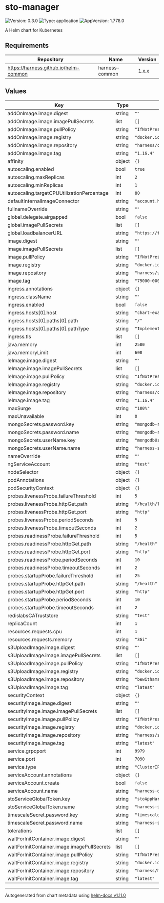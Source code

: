 # sto-manager

![Version: 0.3.0](https://img.shields.io/badge/Version-0.3.0-informational?style=flat-square) ![Type: application](https://img.shields.io/badge/Type-application-informational?style=flat-square) ![AppVersion: 1.778.0](https://img.shields.io/badge/AppVersion-1.778.0-informational?style=flat-square)

A Helm chart for Kubernetes

## Requirements

| Repository | Name | Version |
|------------|------|---------|
| https://harness.github.io/helm-common | harness-common | 1.x.x |

## Values

| Key | Type | Default | Description |
|-----|------|---------|-------------|
| addOnImage.image.digest | string | `""` |  |
| addOnImage.image.imagePullSecrets | list | `[]` |  |
| addOnImage.image.pullPolicy | string | `"IfNotPresent"` |  |
| addOnImage.image.registry | string | `"docker.io"` |  |
| addOnImage.image.repository | string | `"harness/ci-addon"` |  |
| addOnImage.image.tag | string | `"1.16.4"` |  |
| affinity | object | `{}` |  |
| autoscaling.enabled | bool | `true` |  |
| autoscaling.maxReplicas | int | `2` |  |
| autoscaling.minReplicas | int | `1` |  |
| autoscaling.targetCPUUtilizationPercentage | int | `80` |  |
| defaultInternalImageConnector | string | `"account.harnessImage"` |  |
| fullnameOverride | string | `""` |  |
| global.delegate.airgapped | bool | `false` |  |
| global.imagePullSecrets | list | `[]` |  |
| global.loadbalancerURL | string | `"https://test"` |  |
| image.digest | string | `""` |  |
| image.imagePullSecrets | list | `[]` |  |
| image.pullPolicy | string | `"IfNotPresent"` |  |
| image.registry | string | `"docker.io"` |  |
| image.repository | string | `"harness/stomanager-signed"` |  |
| image.tag | string | `"79000-000"` |  |
| ingress.annotations | object | `{}` |  |
| ingress.className | string | `""` |  |
| ingress.enabled | bool | `false` |  |
| ingress.hosts[0].host | string | `"chart-example.local"` |  |
| ingress.hosts[0].paths[0].path | string | `"/"` |  |
| ingress.hosts[0].paths[0].pathType | string | `"ImplementationSpecific"` |  |
| ingress.tls | list | `[]` |  |
| java.memory | int | `2500` |  |
| java.memoryLimit | int | `600` |  |
| leImage.image.digest | string | `""` |  |
| leImage.image.imagePullSecrets | list | `[]` |  |
| leImage.image.pullPolicy | string | `"IfNotPresent"` |  |
| leImage.image.registry | string | `"docker.io"` |  |
| leImage.image.repository | string | `"harness/ci-lite-engine"` |  |
| leImage.image.tag | string | `"1.16.4"` |  |
| maxSurge | string | `"100%"` |  |
| maxUnavailable | int | `0` |  |
| mongoSecrets.password.key | string | `"mongodb-root-password"` |  |
| mongoSecrets.password.name | string | `"mongodb-replicaset-chart"` |  |
| mongoSecrets.userName.key | string | `"mongodbUsername"` |  |
| mongoSecrets.userName.name | string | `"harness-secrets"` |  |
| nameOverride | string | `""` |  |
| ngServiceAccount | string | `"test"` |  |
| nodeSelector | object | `{}` |  |
| podAnnotations | object | `{}` |  |
| podSecurityContext | object | `{}` |  |
| probes.livenessProbe.failureThreshold | int | `5` |  |
| probes.livenessProbe.httpGet.path | string | `"/health/liveness"` |  |
| probes.livenessProbe.httpGet.port | string | `"http"` |  |
| probes.livenessProbe.periodSeconds | int | `5` |  |
| probes.livenessProbe.timeoutSeconds | int | `2` |  |
| probes.readinessProbe.failureThreshold | int | `5` |  |
| probes.readinessProbe.httpGet.path | string | `"/health"` |  |
| probes.readinessProbe.httpGet.port | string | `"http"` |  |
| probes.readinessProbe.periodSeconds | int | `10` |  |
| probes.readinessProbe.timeoutSeconds | int | `2` |  |
| probes.startupProbe.failureThreshold | int | `25` |  |
| probes.startupProbe.httpGet.path | string | `"/health"` |  |
| probes.startupProbe.httpGet.port | string | `"http"` |  |
| probes.startupProbe.periodSeconds | int | `10` |  |
| probes.startupProbe.timeoutSeconds | int | `2` |  |
| redislabsCATruststore | string | `"test"` |  |
| replicaCount | int | `1` |  |
| resources.requests.cpu | int | `1` |  |
| resources.requests.memory | string | `"3Gi"` |  |
| s3UploadImage.image.digest | string | `""` |  |
| s3UploadImage.image.imagePullSecrets | list | `[]` |  |
| s3UploadImage.image.pullPolicy | string | `"IfNotPresent"` |  |
| s3UploadImage.image.registry | string | `"docker.io"` |  |
| s3UploadImage.image.repository | string | `"bewithaman/s3"` |  |
| s3UploadImage.image.tag | string | `"latest"` |  |
| securityContext | object | `{}` |  |
| securityImage.image.digest | string | `""` |  |
| securityImage.image.imagePullSecrets | list | `[]` |  |
| securityImage.image.pullPolicy | string | `"IfNotPresent"` |  |
| securityImage.image.registry | string | `"docker.io"` |  |
| securityImage.image.repository | string | `"harness/sto-plugin"` |  |
| securityImage.image.tag | string | `"latest"` |  |
| service.grpcport | int | `9979` |  |
| service.port | int | `7090` |  |
| service.type | string | `"ClusterIP"` |  |
| serviceAccount.annotations | object | `{}` |  |
| serviceAccount.create | bool | `false` |  |
| serviceAccount.name | string | `"harness-default"` |  |
| stoServiceGlobalToken.key | string | `"stoAppHarnessToken"` |  |
| stoServiceGlobalToken.name | string | `"harness-secrets"` |  |
| timescaleSecret.password.key | string | `"timescaledbPostgresPassword"` |  |
| timescaleSecret.password.name | string | `"harness-secrets"` |  |
| tolerations | list | `[]` |  |
| waitForInitContainer.image.digest | string | `""` |  |
| waitForInitContainer.image.imagePullSecrets | list | `[]` |  |
| waitForInitContainer.image.pullPolicy | string | `"IfNotPresent"` |  |
| waitForInitContainer.image.registry | string | `"docker.io"` |  |
| waitForInitContainer.image.repository | string | `"harness/helm-init-container"` |  |
| waitForInitContainer.image.tag | string | `"latest"` |  |

----------------------------------------------
Autogenerated from chart metadata using [helm-docs v1.11.0](https://github.com/norwoodj/helm-docs/releases/v1.11.0)
